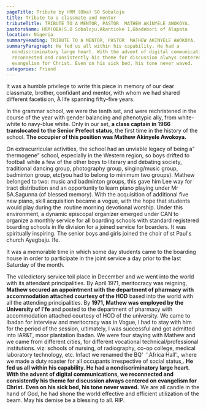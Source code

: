```yaml
---
pageTitle: Tribute by HRM (Oba) SO Sobaloju
title: Tribute to a classmate and mentor
tributeTitle: TRIBUTE TO A MENTOR, PASTOR  MATHEW AKINYELE AWOKOYA.
pastorsName: HRM(OBA)S.O Sobaloju.Akantioke 1,Gbadebori of Alapata
location: Nigeria
summaryHeading: TRIBUTE TO A MENTOR, PASTOR  MATHEW AKINYELE AWOKOYA.
summaryParagraph: He fed us all within his capability. He had a
  nondiscriminatory large heart. With the advent of digital communications, we
  reconnected and consistently his theme for discussion always centered on
  evangelism for Christ. Even on his sick bed, his tone never waved.
categories: Friend
---
```

It was a humble privilege to write this piece in memory of our dear classmate, brother, confidant and mentor, with whom we had shared different facetision, À life spanning fifty-five years.

In the grammar school, we were the tenth set, and were rechristened in the course of the year with gender balancing and phenotypic ally, from white-white to navy-blue white. Only in our set, **a class captain in 1966 translocated to the Senior Prefect status**, the first time in the history of the school. **The occupier of this position was Mathew Akinyele Awokoya.**

On extracurricular activities, the school had an unviable legacy of being a" thermogene" school, especially in the Western region, so boys drifted to football while a few of the other boys to literary and debating society, traditional dancing group, photography group, singing/music group, badminton group, etc(you had to belong to minimum two groups). Mathew belonged to two: music and badminton groups, this gave him Lee way for tract distribution and an opportunity to learn piano playing under Mr SA.Sagunna (of blessed memory). With the acquisition of additional five new piano, skill acquisition became a vogue, with the hope that students would play during the  routine morning devotional worship. Under this environment, a dynamic episcopal organizer emerged under CAN to organize a monthly service for all boarding schools with standard registered boarding schools in Ife division for a joined service for boarders. It was spiritually inspiring. The senior boys and girls joined the choir of st Paul's church Ayegbaju. Ife.

It was a memorable time in which some day students came to the boarding house in order to participate in the joint service a day prior to the last Saturday of the month.

The valedictory service toil place in December and we went into the world with its attendant principalities. By April 1971, meritocracy was reigning, **Mathew secured an appointment with the department of pharmacy with accommodation attached courtesy of the HOD** based into the world with all the attending principalities. By **1971, Mathew was employed by the University of I'fe** and posted to the department of pharmacy with accommodation attached courtesy of HOD of the university. We came to Ibadan for interview and meritocracy was in Vogue, l had to stay with him for the period of the session, ultimately, I was successful and got admitted into IAR&T, moor plantation Ibadan. We were four staying with Mathew and we came from different cities, for different vocational technical/professional institutions. viz: schools of nursing, of radiography, co-op college, medical laboratory technology, etc. lnfact we renamed the BQ'  '.Africa Hall'., where we made a duty roaster for all occupants irrespective of social status,. **He fed us all within his capability. He had a nondiscriminatory large heart. With the advent of digital communications, we reconnected and consistently his theme for discussion always centered on evangelism for Christ.** **Even on his sick bed, his tone never waved.** We are all candle in the hand of God, he had shone the world effective and efficient utilization of the beam. May his demise be a blessing to all. RIP.